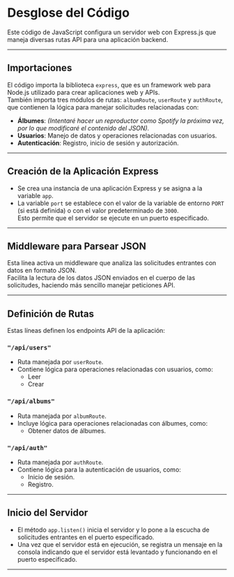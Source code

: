 # Desglose del Código

Este código de JavaScript configura un servidor web con Express.js que maneja diversas rutas API para una aplicación backend.

---

## Importaciones

El código importa la biblioteca `express`, que es un framework web para Node.js utilizado para crear aplicaciones web y APIs.  
También importa tres módulos de rutas: `albumRoute`, `userRoute` y `authRoute`, que contienen la lógica para manejar solicitudes relacionadas con:

- **Álbumes**: *(Intentaré hacer un reproductor como Spotify la próxima vez, por lo que modificaré el contenido del JSON).*  
- **Usuarios**: Manejo de datos y operaciones relacionadas con usuarios.  
- **Autenticación**: Registro, inicio de sesión y autorización.

---

## Creación de la Aplicación Express

- Se crea una instancia de una aplicación Express y se asigna a la variable `app`.  
- La variable `port` se establece con el valor de la variable de entorno `PORT` (si está definida) o con el valor predeterminado de `3000`.  
Esto permite que el servidor se ejecute en un puerto especificado.

---

## Middleware para Parsear JSON

Esta línea activa un middleware que analiza las solicitudes entrantes con datos en formato JSON.  
Facilita la lectura de los datos JSON enviados en el cuerpo de las solicitudes, haciendo más sencillo manejar peticiones API.

---

## Definición de Rutas

Estas líneas definen los endpoints API de la aplicación:

### `"/api/users"`
- Ruta manejada por `userRoute`.
- Contiene lógica para operaciones relacionadas con usuarios, como:
  - Leer
  - Crear

### `"/api/albums"`
- Ruta manejada por `albumRoute`.  
- Incluye lógica para operaciones relacionadas con álbumes, como:
  - Obtener datos de álbumes.

### `"/api/auth"`
- Ruta manejada por `authRoute`.  
- Contiene lógica para la autenticación de usuarios, como:
  - Inicio de sesión.  
  - Registro.

---

## Inicio del Servidor

- El método `app.listen()` inicia el servidor y lo pone a la escucha de solicitudes entrantes en el puerto especificado.  
- Una vez que el servidor está en ejecución, se registra un mensaje en la consola indicando que el servidor está levantado y funcionando en el puerto especificado.

---

